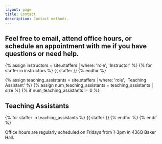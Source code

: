 ```yaml
---
layout: page
title: Contact
description: Contact methods.
---
```



## Feel free to email, attend office hours, or schedule an appointment with me if you have questions or need help.  

{% assign instructors = site.staffers | where: 'role', 'Instructor' %}
{% for staffer in instructors %}
{{ staffer }}
{% endfor %}

{% assign teaching_assistants = site.staffers | where: 'role', 'Teaching Assistant' %}
{% assign num_teaching_assistants = teaching_assistants | size %}
{% if num_teaching_assistants != 0 %}
## Teaching Assistants

{% for staffer in teaching_assistants %}
{{ staffer }}
{% endfor %}
{% endif %}

Office hours are regularly scheduled on Fridays from 1-3pm in 436Q Baker Hall.
